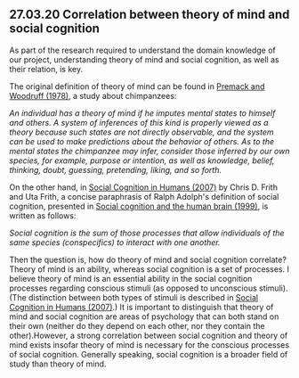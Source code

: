 ## 27.03.20 Correlation between theory of mind and social cognition

As part of the research required to understand the domain knowledge of our project, understanding theory of mind and social cognition, as well as their relation, is key.

The original definition of theory of mind can be found in [Premack and Woodruff (1978)](https://carta.anthropogeny.org/sites/default/files/file_fields/event/premack_and_woodruff_1978.pdf), a study about chimpanzees:

_An individual has a theory of mind if he imputes mental states to himself and others. A system of inferences of this kind is properly viewed as a theory because such states are not directly observable, and the system can be used to make predictions about the behavior of others. As to the mental states the chimpanzee may infer, consider those inferred by our own species, for example, purpose or intention, as well as knowledge, belief, thinking, doubt, guessing, pretending, liking, and so forth._

On the other hand, in [Social Cognition in Humans (2007)](https://www.sciencedirect.com/science/article/pii/S0960982207014923) by Chris D. Frith and Uta Frith, a concise paraphrasis of Ralph Adolph's definition of social cognition, presented in [Social cognition and the human brain (1999)](http://citeseerx.ist.psu.edu/viewdoc/download?doi=10.1.1.119.6481&rep=rep1&type=pdf), is written as follows:

_Social cognition is the sum of those processes that allow individuals of the same species (conspecifics) to interact with one another._

Then the question is, how do theory of mind and social cognition correlate? Theory of mind is an ability, whereas social cognition is a set of processes. I believe theory of mind is an essential ability in the social cognition processes regarding conscious stimuli (as opposed to unconscious stimuli). (The distinction between both types of stimuli is described in [Social Cognition in Humans (2007)](https://www.sciencedirect.com/science/article/pii/S0960982207014923).) It is important to distinguish that theory of mind and social cognition are areas of psychology that can both stand on their own (neither do they depend on each other, nor they contain the other).However, a strong correlation between social cognition and theory of mind exists insofar theory of mind is necessary for the conscious processes of social cognition. Generally speaking, social cognition is a broader field of study than theory of mind.
